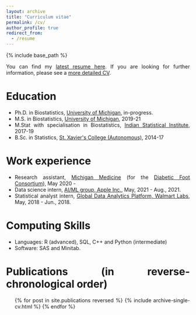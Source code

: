 ```yaml
---
layout: archive
title: "Curriculum vitae"
permalink: /cv/
author_profile: true
redirect_from:
  - /resume
---
```


<style>
body {
text-align: justify}
</style>

{% include base_path %}

You can find my [latest resume here](https://soumikp.github.io/files/soumikp_resume_feb_2023.pdf). If you are looking for further information, please see a [more detailed CV](https://soumikp.github.io/files/soumikp_cv_feb_2023.pdf). 

Education
======
* Ph.D. in Biostatistics, [University of Michigan](https://sph.umich.edu/biostat/), in-progress.
* M.S. in Biostatistics, [University of Michigan](https://sph.umich.edu/biostat/), 2019-21
* M.Stat with specialisation in Biostatistics, [Indian Statistical Institute](www.isical.ac.in), 2017-19
* B.Sc. in Statistics, [St. Xavier's College (Autonomous)](www.sxccal.edu), 2014-17


Work experience
======
* Research assistant, [Michigan Medicine](https://www.uofmhealth.org/) (for the [Diabetic Foot Consortium](https://diabeticfootconsortium.org/)), May 2020 - 
* Data science intern, [AI/ML group, Apple Inc.](https://www.apple.com/careers/us/machine-learning-and-ai.html), May, 2021 - Aug., 2021. 
* Statistical analyst intern, [Global Data Analytics Platform, Walmart Labs](https://careers.walmart.com/teams), May, 2018 - Jun., 2018.

  
Computing Skills
======
* Languages: R (advanced), SQL, C++ and Python (intermediate) 
* Software: SAS and Minitab.

Publications (in reverse-chronological order)
======
  <ul>{% for post in site.publications reversed %}
    {% include archive-single-cv.html %}
  {% endfor %}</ul>

<!--  
Talks
======
   <ul>{% for post in site.talks %}
     {% include archive-single-talk-cv.html %}
   {% endfor %}</ul>
  
Teaching
======
  <ul>{% for post in site.teaching %}
    {% include archive-single-cv.html %}
  {% endfor %}</ul>
  
Service and leadership
======
* Currently signed in to 43 different slack teams -->
